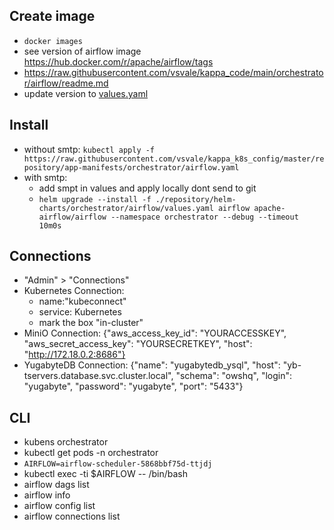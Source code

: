 ## Create image
- `docker images`
- see version of airflow image https://hub.docker.com/r/apache/airflow/tags
- https://raw.githubusercontent.com/vsvale/kappa_code/main/orchestrator/airflow/readme.md
- update version to [values.yaml](../../repository/helm-charts/orchestrator/airflow/values.yaml)

## Install

- without smtp: `kubectl apply -f https://raw.githubusercontent.com/vsvale/kappa_k8s_config/master/repository/app-manifests/orchestrator/airflow.yaml`
- with smtp:
    -  add smpt in values and apply locally dont send to git
    - `helm upgrade --install -f ./repository/helm-charts/orchestrator/airflow/values.yaml airflow apache-airflow/airflow --namespace orchestrator --debug --timeout 10m0s`

## Connections
-  "Admin" > "Connections"
- Kubernetes Connection:
    - name:"kubeconnect"
    - service: Kubernetes
    - mark the box "in-cluster"
- MiniO Connection: {"aws_access_key_id": "YOURACCESSKEY", "aws_secret_access_key": "YOURSECRETKEY", "host": "http://172.18.0.2:8686"}
- YugabyteDB Connection: {"name": "yugabytedb_ysql", "host": "yb-tservers.database.svc.cluster.local", "schema": "owshq", "login": "yugabyte", "password": "yugabyte", "port": "5433"}

## CLI
- kubens orchestrator
- kubectl get pods -n orchestrator
- `AIRFLOW=airflow-scheduler-5868bbf75d-ttjdj`
- kubectl exec -ti $AIRFLOW -- /bin/bash
- airflow dags list
- airflow info
- airflow config list
- airflow connections list
